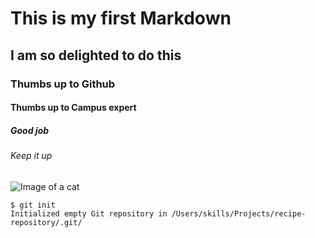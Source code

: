 # This is my first Markdown 
## I am so delighted to do this
### Thumbs up to Github
#### Thumbs up to Campus expert 
##### Good job 
###### Keep it up

![Image of a cat](https://octodex.github.com/images/yaktocat.png)

```
$ git init
Initialized empty Git repository in /Users/skills/Projects/recipe-repository/.git/
```
